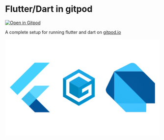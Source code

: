 # Flutter/Dart in gitpod

[![Open in Gitpod](https://gitpod.io/button/open-in-gitpod.svg)](https://gitpod.io/#https://github.com/Akash98Sky/flutter_gitpod)

A complete setup for running flutter and dart on [gitpod.io](https://gitpod.io)

![](https://github.com/Akash98Sky/flutter_gitpod/raw/master/Flutter_Gitpod_Dart.png)
